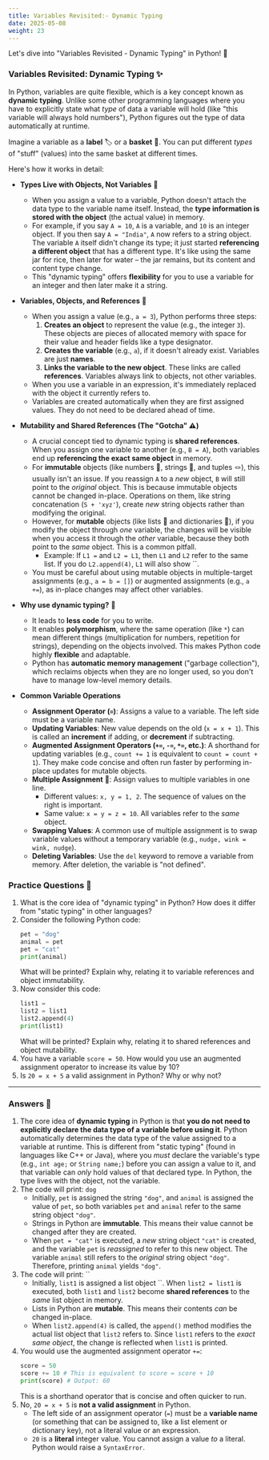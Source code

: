 ```yaml
---
title: Variables Revisited:- Dynamic Typing
date: 2025-05-08
weight: 23
---
```


Let's dive into "Variables Revisited - Dynamic Typing" in Python! 🐍

### Variables Revisited: Dynamic Typing ✨

In Python, variables are quite flexible, which is a key concept known as **dynamic typing**. Unlike some other programming languages where you have to explicitly state what *type* of data a variable will hold (like "this variable will always hold numbers"), Python figures out the type of data automatically at runtime.

Imagine a variable as a **label** 🏷️ or a **basket** 🧺. You can put different *types* of "stuff" (values) into the same basket at different times.

Here's how it works in detail:

*   **Types Live with Objects, Not Variables** 🧠
    *   When you assign a value to a variable, Python doesn't attach the data type to the variable name itself. Instead, the **type information is stored with the object** (the actual value) in memory.
    *   For example, if you say `A = 10`, `A` is a variable, and `10` is an integer object. If you then say `A = "India"`, `A` now refers to a string object. The variable `A` itself didn't change its type; it just started **referencing a different object** that has a different type. It's like using the same jar for rice, then later for water – the jar remains, but its content and content type change.
    *   This "dynamic typing" offers **flexibility** for you to use a variable for an integer and then later make it a string.

*   **Variables, Objects, and References** 🔗
    *   When you assign a value (e.g., `a = 3`), Python performs three steps:
        1.  **Creates an object** to represent the value (e.g., the integer `3`). These objects are pieces of allocated memory with space for their value and header fields like a type designator.
        2.  **Creates the variable** (e.g., `a`), if it doesn't already exist. Variables are just **names**.
        3.  **Links the variable to the new object**. These links are called **references**. Variables always link to objects, not other variables.
    *   When you use a variable in an expression, it's immediately replaced with the object it currently refers to.
    *   Variables are created automatically when they are first assigned values. They do not need to be declared ahead of time.

*   **Mutability and Shared References (The "Gotcha" ⚠️)**
    *   A crucial concept tied to dynamic typing is **shared references**. When you assign one variable to another (e.g., `B = A`), both variables end up **referencing the exact same object** in memory.
    *   For **immutable** objects (like numbers 🔢, strings 📜, and tuples 🪢), this usually isn't an issue. If you reassign `A` to a *new* object, `B` will still point to the *original* object. This is because immutable objects cannot be changed in-place. Operations on them, like string concatenation (`S + 'xyz'`), create *new* string objects rather than modifying the original.
    *   However, for **mutable** objects (like lists 📝 and dictionaries 📖), if you modify the object through *one* variable, the changes will be visible when you access it through the *other* variable, because they both point to the *same* object. This is a common pitfall.
        *   Example: If `L1 =` and `L2 = L1`, then `L1` and `L2` refer to the same list. If you do `L2.append(4)`, `L1` will also show ``.
    *   You must be careful about using mutable objects in multiple-target assignments (e.g., `a = b = []`) or augmented assignments (e.g., `a +=`), as in-place changes may affect other variables.

*   **Why use dynamic typing?** 🤔
    *   It leads to **less code** for you to write.
    *   It enables **polymorphism**, where the same operation (like `*`) can mean different things (multiplication for numbers, repetition for strings), depending on the objects involved. This makes Python code highly **flexible** and adaptable.
    *   Python has **automatic memory management** ("garbage collection"), which reclaims objects when they are no longer used, so you don't have to manage low-level memory details.

*   **Common Variable Operations**
    *   **Assignment Operator (`=`)**: Assigns a value to a variable. The left side must be a variable name.
    *   **Updating Variables**: New value depends on the old (`x = x + 1`). This is called an **increment** if adding, or **decrement** if subtracting.
    *   **Augmented Assignment Operators (`+=`, `-=`, `*=`, etc.)**: A shorthand for updating variables (e.g., `count += 1` is equivalent to `count = count + 1`). They make code concise and often run faster by performing in-place updates for mutable objects.
    *   **Multiple Assignment** 👯: Assign values to multiple variables in one line.
        *   Different values: `x, y = 1, 2`. The sequence of values on the right is important.
        *   Same value: `x = y = z = 10`. All variables refer to the *same* object.
    *   **Swapping Values**: A common use of multiple assignment is to swap variable values without a temporary variable (e.g., `nudge, wink = wink, nudge`).
    *   **Deleting Variables**: Use the `del` keyword to remove a variable from memory. After deletion, the variable is "not defined".

### Practice Questions 🧠

1.  What is the core idea of "dynamic typing" in Python? How does it differ from "static typing" in other languages?
2.  Consider the following Python code:
    ```python
    pet = "dog"
    animal = pet
    pet = "cat"
    print(animal)
    ```
    What will be printed? Explain why, relating it to variable references and object immutability.
3.  Now consider this code:
    ```python
    list1 =
    list2 = list1
    list2.append(4)
    print(list1)
    ```
    What will be printed? Explain why, relating it to shared references and object mutability.
4.  You have a variable `score = 50`. How would you use an augmented assignment operator to increase its value by 10?
5.  Is `20 = x + 5` a valid assignment in Python? Why or why not?

---

### Answers 📜

1.  The core idea of **dynamic typing** in Python is that **you do not need to explicitly declare the data type of a variable before using it**. Python automatically determines the data type of the value assigned to a variable at runtime. This is different from "static typing" (found in languages like C++ or Java), where you *must* declare the variable's type (e.g., `int age;` or `String name;`) before you can assign a value to it, and that variable can *only* hold values of that declared type. In Python, the type lives with the object, not the variable.
2.  The code will print: `dog`
    *   Initially, `pet` is assigned the string `"dog"`, and `animal` is assigned the value of `pet`, so both variables `pet` and `animal` refer to the same string object `"dog"`.
    *   Strings in Python are **immutable**. This means their value cannot be changed after they are created.
    *   When `pet = "cat"` is executed, a *new* string object `"cat"` is created, and the variable `pet` is *reassigned* to refer to this new object. The variable `animal` still refers to the *original* string object `"dog"`. Therefore, printing `animal` yields `"dog"`.
3.  The code will print: ``
    *   Initially, `list1` is assigned a list object ``. When `list2 = list1` is executed, both `list1` and `list2` become **shared references** to the *same* list object in memory.
    *   Lists in Python are **mutable**. This means their contents *can* be changed in-place.
    *   When `list2.append(4)` is called, the `append()` method modifies the actual list object that `list2` refers to. Since `list1` refers to the *exact same object*, the change is reflected when `list1` is printed.
4.  You would use the augmented assignment operator `+=`:
    ```python
    score = 50
    score += 10 # This is equivalent to score = score + 10
    print(score) # Output: 60
    ```
    This is a shorthand operator that is concise and often quicker to run.
5.  No, `20 = x + 5` is **not a valid assignment** in Python.
    *   The left side of an assignment operator (`=`) must be a **variable name** (or something that can be assigned to, like a list element or dictionary key), not a literal value or an expression.
    *   `20` is a **literal** integer value. You cannot assign a value *to* a literal. Python would raise a `SyntaxError`.